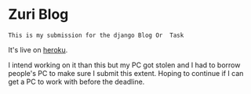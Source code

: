 # Zuri Blog
    This is my submission for the django Blog Or  Task

It's live on [heroku](http://ome-zuri-blog.herokuapp.com).

I intend working on it than this but my PC got stolen and I had to borrow people's PC to make sure I submit this extent. Hoping to continue if I can get a PC to work with before the deadline.
